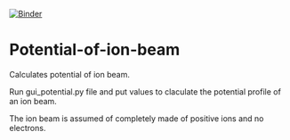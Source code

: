 [![Binder](https://mybinder.org/badge_logo.svg)](https://mybinder.org/v2/gh/planetofsam/Potential-of-ion-beam/tree/master/master)
# Potential-of-ion-beam
Calculates potential of ion beam.

Run gui_potential.py file and put values to claculate the potential profile of an ion beam.

The ion beam is assumed of completely made of positive ions and no electrons.


